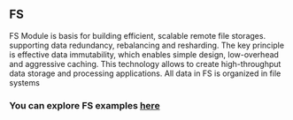## FS

FS Module is basis for building efficient, scalable remote file storages. supporting data redundancy, rebalancing and 
resharding. The key principle is effective data immutability, which enables simple design, low-overhead and aggressive 
caching. This technology allows to create high-throughput data storage and processing applications.
All data in FS is organized in file systems 

### You can explore FS examples [here](https://github.com/softindex/datakernel/tree/master/examples/remotefs)
